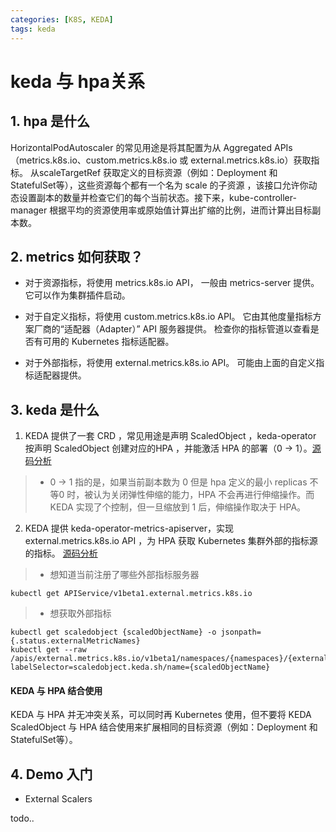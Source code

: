 ```yaml
---
categories: [K8S, KEDA]
tags: keda
---
```


# keda 与 hpa关系
## 1. hpa 是什么
HorizontalPodAutoscaler 的常见用途是将其配置为从 Aggregated APIs （metrics.k8s.io、custom.metrics.k8s.io 或 external.metrics.k8s.io）获取指标。 从scaleTargetRef 获取定义的目标资源（例如：Deployment 和 StatefulSet等），这些资源每个都有一个名为 scale 的子资源 ，该接口允许你动态设置副本的数量并检查它们的每个当前状态。接下来，kube-controller-manager 根据平均的资源使用率或原始值计算出扩缩的比例，进而计算出目标副本数。

## 2. metrics 如何获取？
- 对于资源指标，将使用 metrics.k8s.io API， 一般由 metrics-server 提供。 它可以作为集群插件启动。

- 对于自定义指标，将使用 custom.metrics.k8s.io API。 它由其他度量指标方案厂商的“适配器（Adapter）” API 服务器提供。 检查你的指标管道以查看是否有可用的 Kubernetes 指标适配器。

- 对于外部指标，将使用 external.metrics.k8s.io API。 可能由上面的自定义指标适配器提供。

## 3. keda 是什么
1. KEDA 提供了一套 CRD ，常见用途是声明 ScaledObject ，keda-operator 按声明 ScaledObject 创建对应的HPA ，并能激活 HPA 的部署（0 -> 1）。[源码分析](../keda-operator-源码分析)
> * 0 -> 1 指的是，如果当前副本数为 0 但是 hpa 定义的最小 replicas 不等0 时，被认为关闭弹性伸缩的能力，HPA 不会再进行伸缩操作。而 KEDA 实现了个控制，但一旦缩放到 1 后，伸缩操作取决于 HPA。

2. KEDA 提供 keda-operator-metrics-apiserver，实现 external.metrics.k8s.io API ，为 HPA 获取 Kubernetes 集群外部的指标源的指标。 [源码分析](../keda-operator-metrics-apiserver-源码分析)

> * 想知道当前注册了哪些外部指标服务器
~~~
kubectl get APIService/v1beta1.external.metrics.k8s.io
~~~

> * 想获取外部指标
~~~
kubectl get scaledobject {scaledObjectName} -o jsonpath={.status.externalMetricNames}
kubectl get --raw /apis/external.metrics.k8s.io/v1beta1/namespaces/{namespaces}/{externalMetricNames}?labelSelector=scaledobject.keda.sh/name={scaledObjectName}
~~~

#### KEDA 与 HPA 结合使用

KEDA 与 HPA 并无冲突关系，可以同时再 Kubernetes 使用，但不要将 KEDA ScaledObject 与 HPA 结合使用来扩展相同的目标资源（例如：Deployment 和 StatefulSet等）。

## 4. Demo 入门

- External Scalers

todo..
